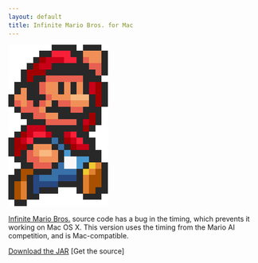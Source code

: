 ```yaml
---
layout: default
title: Infinite Mario Bros. for Mac
---
```


![Super Mario](/images/mario.png)

[Infinite Mario Bros.](http://www.mojang.com/notch/mario/) source code has a bug in the timing, which prevents it working on Mac OS X. This version uses the timing from the Mario AI competition, and is Mac-compatible.

[Download the JAR]()
[Get the source]